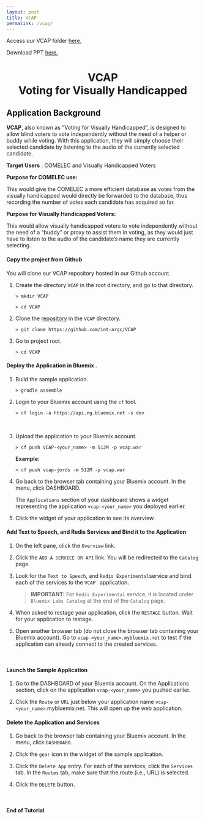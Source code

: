 ```yaml
---
layout: post
title: VCAP
permalink: /vcap/
---
```


<html>
  <head>
    <title>VCAP - Voting for Visually Handicapped</title>
  </head>
<p>Access our VCAP folder <a href="https://github.com/int-argc/VCAP.git">here.</a> </p>
<p>Download PPT <a href="https://github.com/int-argc/VCAP/raw/master/VCAP.pptx">here.</a> </p>

  <h1><center><b>VCAP <br>Voting for Visually Handicapped </b></center></h1>


  <div class="entry">
    <h2 id="application-development-tutorial">Application Background</h2>



<p>
<b>VCAP</b>, also known as “Voting for Visually Handicapped”, is designed to allow blind voters to vote independently without the need of a helper or buddy while voting. With this application, they will simply choose their selected candidate by listening to the audio of the currently selected candidate. </p>

<p><b>Target Users</b> : COMELEC and Visually Handicapped Voters </p>

<p>
<b>Purpose for COMELEC use:</b>

This would give the COMELEC a more efficient database as votes from the visually handicapped would directly be forwarded to the database, thus recording the number of votes each candidate has acquired so far.
</p>

<p>
<b>Purpose for Visually Handicapped Voters:</b>

This would allow visually handicapped voters to vote independently without the need of a “buddy” or proxy to assist them in voting, as they would just have to listen to the audio of the candidate’s name they are currently selecting. 

</p>

<h4 id="copy-sample-application">Copy the project from Github</h4>

<p>You will clone our VCAP repository hosted in our Github account.</p>

<ol>
<li><p>Create the directory <code>VCAP</code> in the root directory, and go to that directory. </p>
<div class="highlight"><pre><code class="language-text" data-lang="text">&gt; mkdir VCAP  
</code></pre></div>

<div class="highlight"><pre><code class="language-text" data-lang="text">&gt; cd VCAP
</code></pre></div>


<li><p>Clone the  <a href="https://github.com/int-argc/VCAP">repository</a> in the <code>VCAP</code> directory.
</p>

<div class="highlight"><pre><code class="language-text" data-lang="text">&gt; git clone https://github.com/int-argc/VCAP
</code></pre></div>
</li>

<li> Go to project root.
<div class="highlight"><pre><code class="language-text" data-lang="text">&gt; cd VCAP
</code></pre></div>
</li>
</ol>

<h4 id="deploy-sample-application-in-bluemix-using-the-cf-tool">Deploy the Application in Bluemix .</h4>

<ol>
<li><p>Build the sample application.
<div class="highlight"><pre><code class="language-text" data-lang="text">&gt; gradle assemble
</code></pre></div>
</p></li>
<li><p>Login to your Bluemix account using the <code>cf</code> tool.</p>
<div class="highlight"><pre><code class="language-text" data-lang="text">&gt; cf login -a https://api.ng.bluemix.net -s dev
</code></pre></div>


<p><br></p></li>
<li><p>Upload the  application to your Bluemix account.</p>
<div class="highlight"><pre><code class="language-text" data-lang="text">&gt; cf push VCAP-&lt;your_name&gt; -m 512M -p vcap.war
</code></pre></div>
<p><strong>Example:</strong></p>
<div class="highlight"><pre><code class="language-text" data-lang="text">&gt; cf push vcap-jords -m 512M -p vcap.war
</code></pre></div>

<p><li>
Go back to the browser tab containing your Bluemix account. In the menu, click DASHBOARD.
</p>
<p>The <code>Applications</code> section of your dashboard shows a widget representing the application <code>vcap-&lt;your_name&gt;</code> you deployed earlier.</p>
</li>
</p>

<p><li>
Click the widget of your application to see its overview.
</li></p>
</ol>

<h4 id="add-a-Language-Translation-Service-and-bind-it-to-the-sample-application">Add Text to Speech, and Redis  Services and Bind it to the  Application</h4>

<ol>
<li><p>On the left pane, click the <code>Overview</code> link. </p></li>
<li><p>Click the <code>ADD A SERVICE OR API</code> link.  You will be redirected to the <code>Catalog</code> page. </p></li>

<li><p>Look for the <code>Text to Speech</code>, and <code>Redis Experimental</code>service and bind each of the services to the <code>VCAP </code> application.

<blockquote>
<p><strong>IMPORTANT:</strong>
For <code>Redis Experimental</code> service, it is located under <code>Bluemix Labs Catalog</code> at the end of the <code>Catalog</code> page.</blockquote>  
</p></li>

<li><p>When asked to restage your application, click the <code>RESTAGE</code> button.  Wait for your application to restage.</p></li>
<li><p>Open another browser tab (do not close the browser tab containing your Bluemix account).  Go to  <code>vcap-&lt;your_name&gt;.mybluemix.net</code> to test if the application can already connect to the created services.</p>

<p><br></p></li>
</ol>


<h4 id="Launch">Launch the Sample Application </h4>

<ol>
<li><p>
Go to the DASHBOARD of your Bluemix account. On the Applications section, click on the application <code>vcap-&lt;your_name&gt;</code> you pushed earlier.
</p>
</li>

<li><p>
Click the <code>Route</code> or <code>URL</code> just below your application name <code>vcap-&lt;your_name&gt;</code>.mybluemix.net. This will open up the web application.
</li></p>
</ol>


<h4 id="delete-the-sample-application-and-postgresql-service">Delete the  Application and Services</h4>

<ol>
<li><p>Go back to the browser tab containing your Bluemix account.  In the menu, click <code>DASHBOARD</code>.  </p>

<li><p>Click the <code>gear</code> icon in the widget of the sample application.</p></li>
<li><p>Click the <code>Delete App</code> entry.  For each of the services,  click the <code>Services</code> tab. In the <code>Routes</code> tab, make sure that the route (i.e., URL) is selected.</p></li>
<li><p>Click the <code>DELETE</code> button.</p></li>
</ol>

<p><br></p>

<h4 id="end-of-tutorial">End of Tutorial</h4>

<a href="https://github.com/jodanchua.github.io/jekyll-now"><i class="svg-icon github"></i></a>

    

  </body>
</html>
